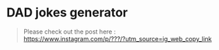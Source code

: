 # DAD jokes generator

    

> Please check out the post here   :  
>     https://www.instagram.com/p/???/?utm_source=ig_web_copy_link




